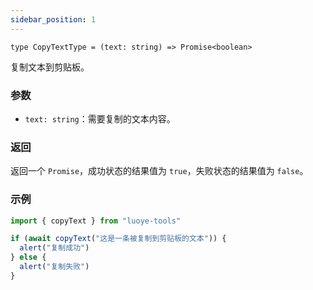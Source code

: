 ```yaml
---
sidebar_position: 1
---
```


`type CopyTextType = (text: string) => Promise<boolean>`

复制文本到剪贴板。

### 参数

- `text: string`：需要复制的文本内容。

### 返回

返回一个 `Promise`，成功状态的结果值为 `true`，失败状态的结果值为 `false`。

### 示例

```ts
import { copyText } from "luoye-tools"

if (await copyText("这是一条被复制到剪贴板的文本")) {
  alert("复制成功")
} else {
  alert("复制失败")
}
```
